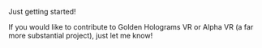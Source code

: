 Just getting started! 

If you would like to contribute to Golden Holograms VR or Alpha VR (a far more substantial project), just let me know! 
